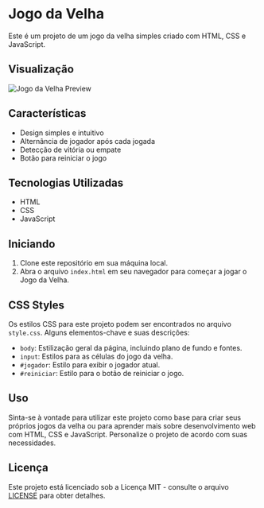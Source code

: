 # Jogo da Velha

Este é um projeto de um jogo da velha simples criado com HTML, CSS e JavaScript. 

## Visualização

![Jogo da Velha Preview](preview.png)

## Características

- Design simples e intuitivo
- Alternância de jogador após cada jogada
- Detecção de vitória ou empate
- Botão para reiniciar o jogo

## Tecnologias Utilizadas

- HTML
- CSS
- JavaScript

## Iniciando

1. Clone este repositório em sua máquina local.
2. Abra o arquivo `index.html` em seu navegador para começar a jogar o Jogo da Velha.

## CSS Styles

Os estilos CSS para este projeto podem ser encontrados no arquivo `style.css`. Alguns elementos-chave e suas descrições:

- `body`: Estilização geral da página, incluindo plano de fundo e fontes.
- `input`: Estilos para as células do jogo da velha.
- `#jogador`: Estilo para exibir o jogador atual.
- `#reiniciar`: Estilo para o botão de reiniciar o jogo.

## Uso

Sinta-se à vontade para utilizar este projeto como base para criar seus próprios jogos da velha ou para aprender mais sobre desenvolvimento web com HTML, CSS e JavaScript. Personalize o projeto de acordo com suas necessidades.

## Licença

Este projeto está licenciado sob a Licença MIT - consulte o arquivo [LICENSE](LICENSE) para obter detalhes.
